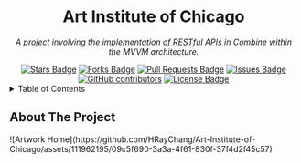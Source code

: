 <h1 align="center">Art Institute of Chicago</h1>
<p align="center"><i>A project involving the implementation of RESTful APIs in Combine within the MVVM architecture.</i></p>

<!-- PROJECT SHIELDS -->
<div align="center">
    <a href="https://github.com/HRayChang/Art-Institute-of-Chicago/stargazers"><img src="https://img.shields.io/github/stars/HRayChang/Art-Institute-of-Chicago" alt="Stars Badge"/></a>
    <a href="https://github.com/HRayChang/Art-Institute-of-Chicago/network/members"><img src="https://img.shields.io/github/forks/HRayChang/Art-Institute-of-Chicago" alt="Forks Badge"/></a>
    <a href="https://github.com/HRayChang/Art-Institute-of-Chicago/pulls"><img src="https://img.shields.io/github/issues-pr/HRayChang/Art-Institute-of-Chicago" alt="Pull Requests Badge"/></a>
    <a href="https://github.com/HRayChang/Art-Institute-of-Chicago/issues"><img src="https://img.shields.io/github/issues/HRayChang/Art-Institute-of-Chicago" alt="Issues Badge"/></a>
    <a href="https://github.com/HRayChang/Art-Institute-of-Chicago/graphs/contributors"><img alt="GitHub contributors" src="https://img.shields.io/github/contributors/HRayChang/Art-Institute-of-Chicago?color=2b9348"></a>
    <a href="https://github.com/HRayChang/Art-Institute-of-Chicago/blob/master/LICENSE"><img src="https://img.shields.io/github/license/HRayChang/Art-Institute-of-Chicago?color=2b9348" alt="License Badge"/></a>
</div>

<!-- TABLE OF CONTENTS -->
<details>
  <summary>Table of Contents</summary>
  <ol>
    <li>
      <a href="#about-the-project">About The Project</a>
      <ul>
        <li><a href="#built-with">Built With</a></li>
      </ul>
    </li>
    <li>
      <a href="#getting-started">Getting Started</a>
      <ul>
        <li><a href="#prerequisites">Prerequisites</a></li>
        <li><a href="#installation">Installation</a></li>
      </ul>
    </li>
    <li><a href="#usage">Usage</a></li>
    <li><a href="#roadmap">Roadmap</a></li>
    <li><a href="#contributing">Contributing</a></li>
    <li><a href="#license">License</a></li>
    <li><a href="#contact">Contact</a></li>
    <li><a href="#acknowledgments">Acknowledgments</a></li>
  </ol>
</details>

<!-- ABOUT THE PROJECT -->
<h2>About The Project</h2>
![Artwork Home](https://github.com/HRayChang/Art-Institute-of-Chicago/assets/111962195/09c5f690-3a3a-4f61-830f-37f4d2f45c57)
